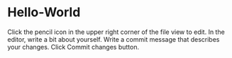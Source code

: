 # Hello-World
Click the  pencil icon in the upper right corner of the file view to edit.
In the editor, write a bit about yourself.
Write a commit message that describes your changes.
Click Commit changes button.
